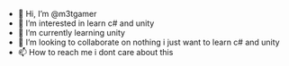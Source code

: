 - 👋 Hi, I’m @m3tgamer
- 👀 I’m interested in learn c# and unity
- 🌱 I’m currently learning unity
- 💞️ I’m looking to collaborate on nothing i just want to learn c# and unity
- 📫 How to reach me i dont care about this
<!---
m3tgamer/m3tgamer is a ✨ special ✨ repository because its `README.md` (this file) appears on your GitHub profile.
You can click the Preview link to take a look at your changes.
--->
